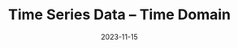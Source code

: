 ---
title: "Time Series Data – Time Domain"
index: 2
date: 2023-11-15
materials:
- topic: "Motivation"
  files:
  - type: "colab"
    url: https://colab.research.google.com/github/C4M-UofT/C4M-UofT.github.io/blob/master/lectures/fall/2_timeseries_timedomain/2a - Motivation.ipynb
- topic: "Matplotlib"
  files:
  - type: "colab"
    url: https://colab.research.google.com/github/C4M-UofT/C4M-UofT.github.io/blob/master/lectures/fall/2_timeseries_timedomain/2b - Matplotlib.ipynb
- topic: "Handling Time"
  files:
  - type: "colab"
    url: https://colab.research.google.com/github/C4M-UofT/C4M-UofT.github.io/blob/master/lectures/fall/2_timeseries_timedomain/2c - Handling Time.ipynb
- topic: "Data Sampling"
  files:
  - type: "colab"
    url: https://colab.research.google.com/github/C4M-UofT/C4M-UofT.github.io/blob/master/lectures/fall/2_timeseries_timedomain/2d - Data Sampling.ipynb
- topic: "Data Windowing"
  files:
  - type: "colab"
    url: https://colab.research.google.com/github/C4M-UofT/C4M-UofT.github.io/blob/master/lectures/fall/2_timeseries_timedomain/2e - Data Windowing.ipynb
- topic: "Time-Domain Features"
  files:
  - type: "colab"
    url: https://colab.research.google.com/github/C4M-UofT/C4M-UofT.github.io/blob/master/lectures/fall/2_timeseries_timedomain/2f - Time-Domain Features.ipynb
assignment:
  text: "Materials in progress"
  due_date: 2023-11-22 12:00 PM
  submission_link: https://q.utoronto.ca/courses/342394/assignments/1175769
  files:
  - type: "colab"
    url: https://colab.research.google.com/github/C4M-UofT/C4M-UofT.github.io/blob/master/homeworks/HW2.ipynb
---